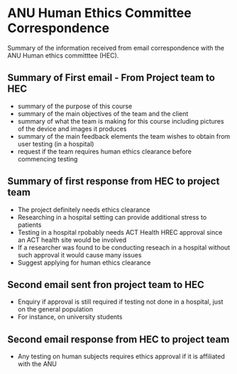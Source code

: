 # ANU Human Ethics Committee Correspondence

Summary of the information received from email correspondence with the ANU Human ethics committtee (HEC).

## Summary of First email - From Project team to HEC
* summary of the purpose of this course
* summary of the main objectives of the team and the client
* summary of what the team is making for this course including pictures of the device and images it produces
* summary of the main feedback elements the team wishes to obtain from user testing (in a hospital)
* request if the team requires human ethics clearance before commencing testing

## Summary of first response from HEC to project team
* The project definitely needs ethics clearance
* Researching in a hospital setting can provide additional stress to patients
* Testing in a hospital rpobably needs ACT Health HREC approval since an ACT health site would be involved
* If a researcher was found to be conducting reseach in a hospital without such approval it would cause many issues
* Suggest applying for human ethics clearance 

## Second email sent fron project team to HEC
* Enquiry if approval is still required if testing not done in a hospital, just on the general population
* For instance, on university students

## Second email response from HEC to project team
* Any testing on human subjects requires ethics approval if it is affiliated with the ANU
